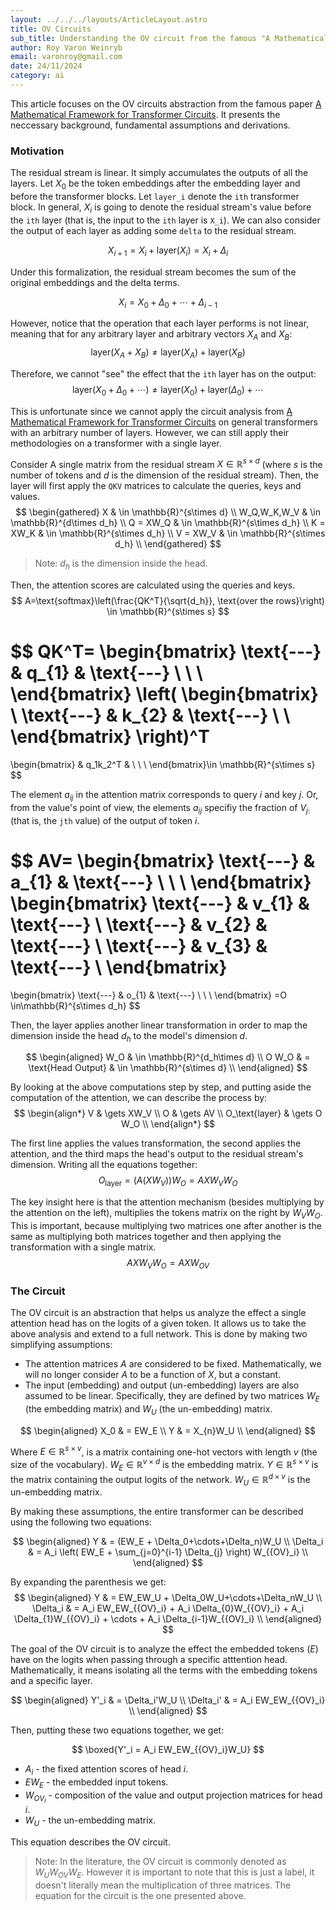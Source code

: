 ```yaml
---
layout: ../../../layouts/ArticleLayout.astro
title: OV Circuits
sub_title: Understanding the OV circuit from the famous "A Mathematical Framework for Transformer Circuits" paper.
author: Roy Varon Weinryb
email: varonroy@gmail.com
date: 24/11/2024
category: ai
---
```


This article focuses on the OV circuits abstraction from the famous paper [A Mathematical Framework for Transformer Circuits](https://transformer-circuits.pub/2021/framework/index.html). It presents the neccessary background, fundamental assumptions and derivations.

### Motivation
The residual stream is linear. It simply accumulates the outputs of all the layers. Let $X_0$ be the token embeddings after the embedding layer and before the transformer blocks. Let `layer_i` denote the `ith` transformer block. In general, $X_i$ is going to denote the residual stream's value before the `ith` layer (that is, the input to the `ith` layer is `X_i`). We can also consider the output of each layer as adding some `delta` to the residual stream.

$$
X_{i+1} = X_i + \text{layer}(X_i) = X_{i} + \Delta_i
$$

Under this formalization, the residual stream becomes the sum of the original embeddings and the delta terms.

$$
X_i = X_0 + \Delta_0 + \cdots + \Delta_{i-1}
$$

However, notice that the operation that each layer performs is not linear, meaning that for any arbitrary layer and arbitrary vectors $X_A$ and $X_B$:
$$
\text{layer}(X_A + X_B) \ne \text{layer}(X_A) + \text{layer}(X_B)
$$

Therefore, we cannot "see" the effect that the `ith` layer has on the output:
$$
\text{layer}(X_0 + \Delta_0 + \cdots ) \ne \text{layer}(X_0) + \text{layer}(\Delta_0) + \cdots
$$

This is unfortunate since we cannot apply the circuit analysis from [A Mathematical Framework for Transformer Circuits](https://transformer-circuits.pub/2021/framework/index.html) on general transformers with an arbitrary number of layers. However, we can still apply their methodologies on a transformer with a single layer.

Consider A single matrix from the residual stream $X\in\mathbb{R}^{s\times d}$ (where $s$ is the number of tokens and $d$ is the dimension of the residual stream). Then, the layer will first apply the `QKV` matrices to calculate the queries, keys and values.
$$
\begin{gathered}
    X & \in \mathbb{R}^{s\times d} \\
    W_Q,W_K,W_V & \in \mathbb{R}^{d\times d_h} \\
    Q  = XW_Q & \in \mathbb{R}^{s\times d_h} \\
    K  = XW_K & \in \mathbb{R}^{s\times d_h} \\
    V  = XW_V & \in \mathbb{R}^{s\times d_h} \\
\end{gathered}
$$

> Note: $d_h$ is the dimension inside the head.

Then, the attention scores are calculated using the queries and keys.
$$
A=\text{softmax}\left(\frac{QK^T}{\sqrt{d_h}}, \text{over the rows}\right) \in \mathbb{R}^{s\times s}
$$

$$
QK^T=
\begin{bmatrix}
    \text{---} & q_{1} & \text{---} \\
    \\
    \\
\end{bmatrix}
\left(
\begin{bmatrix}
    \\
    \text{---} & k_{2} & \text{---} \\
    \\
\end{bmatrix}
\right)^T
=
\begin{bmatrix}
     & q_1k_2^T &  \\
     \\
     \\
\end{bmatrix}\in \mathbb{R}^{s\times s}
$$

The element $a_{ij}$ in the attention matrix corresponds to query $i$ and key $j$. Or, from the value's point of view, the elements $a_{ij}$ specifiy the fraction of $V_{j:}$ (that is, the `jth` value) of the output of token $i$.

$$
AV=
\begin{bmatrix}
    \text{---} & a_{1} & \text{---} \\
    \\
    \\
\end{bmatrix}
\begin{bmatrix}
    \text{---} & v_{1} & \text{---} \\
    \text{---} & v_{2} & \text{---} \\
    \text{---} & v_{3} & \text{---} \\
\end{bmatrix}
=
\begin{bmatrix}
    \text{---} & o_{1} & \text{---} \\
    \\
    \\
\end{bmatrix}
=O \in\mathbb{R}^{s\times d_h}
$$

Then, the layer applies another linear transformation in order to map the dimension inside the head $d_h$ to the model's dimension $d$.

$$
\begin{aligned}
    W_O & \in \mathbb{R}^{d_h\times d} \\
    O W_O & = \text{Head Output} & \in \mathbb{R}^{s\times d} \\
\end{aligned}
$$

By looking at the above computations step by step, and putting aside the computation of the attention, we can describe the process by:
$$
\begin{align*}
    V & \gets XW_V \\
    O & \gets AV \\
    O_\text{layer} & \gets O W_O  \\
\end{align*}
$$

The first line applies the values transformation, the second applies the attention, and the third maps the head's output to the residual stream's dimension. Writing all the equations together:
$$
O_\text{layer} = (A(XW_V))W_O = AXW_VW_O
$$

The key insight here is that the attention mechanism (besides multiplying by the attention on the left), multiplies the tokens matrix on the right by $W_VW_O$. This is important, because multiplying two matrices one after another is the same as multiplying both matrices together and then applying the transformation with a single matrix.
$$
AXW_VW_O=AXW_{OV}
$$

### The Circuit
The OV circuit is an abstraction that helps us analyze the effect a single attention head has on the logits of a given token. It allows us to take the above analysis and extend to a full network. This is done by making two simplifying assumptions:
- The attention matrices $A$ are considered to be fixed. Mathematically, we will no longer consider $A$ to be a function of $X$, but a constant.
- The input (embedding) and output (un-embedding) layers are also assumed to be linear. Specifically, they are defined by two matrices $W_E$ (the embedding matrix) and $W_U$ (the un-embedding) matrix.

$$
\begin{aligned}
    X_0 & = EW_E \\
    Y & = X_{n}W_U \\
\end{aligned}
$$

Where $E\in\mathbb{R}^{s\times v}$, is a matrix containing one-hot vectors with length $v$ (the size of the vocabulary). $W_E\in\mathbb{R}^{v\times d}$ is the embedding matrix. $Y\in\mathbb{R}^{s\times v}$ is the matrix containing the output logits of the network. $W_U\in\mathbb{R}^{d\times v}$ is the un-embedding matrix.

By making these assumptions, the entire transformer can be described using the following two equations:

$$
\begin{aligned}
    Y & = (EW_E + \Delta_0+\cdots+\Delta_n)W_U \\
    \Delta_i & = A_i \left( EW_E + \sum_{j=0}^{i-1} \Delta_{j} \right) W_{{OV}_i} \\
\end{aligned}
$$

By expanding the parenthesis we get:
$$
\begin{aligned}
    Y & = EW_EW_U + \Delta_0W_U+\cdots+\Delta_nW_U \\
    \Delta_i & =
 A_i EW_EW_{{OV}_i} + A_i \Delta_{0}W_{{OV}_i} + A_i \Delta_{1}W_{{OV}_i} + \cdots + A_i \Delta_{i-1}W_{{OV}_i} \\
\end{aligned}
$$

The goal of the OV circuit is to analyze the effect the embedded tokens ($E$) have on the logits when passing through a specific atttention head. Mathematically, it means isolating all the terms with the embedding tokens and a specific layer.

$$
\begin{aligned}
    Y'_i & = \Delta_i'W_U \\
    \Delta_i' & = A_i EW_EW_{{OV}_i} \\
\end{aligned}
$$

Then, putting these two equations together, we get:

$$
\boxed{Y'_i = A_i EW_EW_{{OV}_i}W_U}
$$
- $A_i$ - the fixed attention scores of head $i$.
- $EW_E$ - the embedded input tokens.
- $W_{OV_i}$ - composition of the value and output projection matrices for head $i$.
- $W_U$ - the un-embedding matrix.

This equation describes the OV circuit.

> Note: In the literature, the OV circuit is commonly denoted as $W_UW_{OV}W_{E}$. However it is important to note that this is just a label, it doesn't literally mean the multiplication of three matrices. The equation for the circuit is the one presented above.
